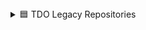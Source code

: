 <details>
<summary>🟦 TDO Legacy Repositories </summary>
  <details>
  <summary>  🟩 Bot Projects</summary>    
    <ul>
      <li><a href="https://github.com/DI-ON-solutions/Bot-MSDesignerV4">🟦🟩MSDesigner</a> </li>
      <li><a href="https://github.com/DI-ON-solutions/Bot-ExtensionVoiceV4">🟦🟩ExtensionVoice</a></li>
      <li><a href="https://github.com/DI-ON-solutions/Bot-ExtensionCallQuality">🟦🟩ExtensionCallQuality</li>
    </ul>
  </details>
</details>


